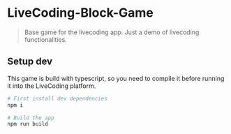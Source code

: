 # LiveCoding-Block-Game

> Base game for the livecoding app.
> Just a demo of livecoding functionalities.

## Setup dev

This game is build with typescript, so you need to compile it before running it into the LiveCoding platform.

```sh
# First install dev dependencies
npm i

# Build the app
npm run build
```
